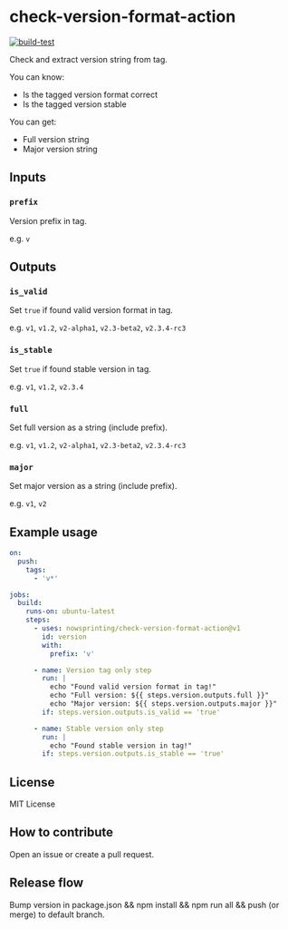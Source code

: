 # check-version-format-action

[![build-test](https://github.com/nowsprinting/check-version-format-action/actions/workflows/test.yml/badge.svg)](https://github.com/nowsprinting/check-version-format-action/actions/workflows/test.yml)

Check and extract version string from tag.

You can know:

- Is the tagged version format correct
- Is the tagged version stable

You can get:

- Full version string
- Major version string


## Inputs

### `prefix`

Version prefix in tag.

e.g. `v`


## Outputs

### `is_valid`

Set `true` if found valid version format in tag.

e.g. `v1`, `v1.2`, `v2-alpha1`, `v2.3-beta2`, `v2.3.4-rc3`


### `is_stable`

Set `true` if found stable version in tag.

e.g. `v1`, `v1.2`, `v2.3.4`


### `full`

Set full version as a string (include prefix).

e.g. `v1`, `v1.2`, `v2-alpha1`, `v2.3-beta2`, `v2.3.4-rc3`


### `major`

Set major version as a string (include prefix).

e.g. `v1`, `v2`


## Example usage

```yaml
on:
  push:
    tags:
      - 'v*'

jobs:
  build:
    runs-on: ubuntu-latest
    steps:
      - uses: nowsprinting/check-version-format-action@v1
        id: version
        with:
          prefix: 'v'

      - name: Version tag only step
        run: |
          echo "Found valid version format in tag!"
          echo "Full version: ${{ steps.version.outputs.full }}"
          echo "Major version: ${{ steps.version.outputs.major }}"
        if: steps.version.outputs.is_valid == 'true'

      - name: Stable version only step
        run: |
          echo "Found stable version in tag!"
        if: steps.version.outputs.is_stable == 'true'
```


## License

MIT License


## How to contribute

Open an issue or create a pull request.


## Release flow

Bump version in package.json && npm install && npm run all && push (or merge) to default branch.
